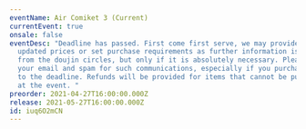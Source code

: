 ```yaml
---
eventName: Air Comiket 3 (Current)
currentEvent: true
onsale: false
eventDesc: "Deadline has passed. First come first serve, we may provide you with
  updated prices or set purchase requirements as further information is released
  from the doujin circles, but only if it is absolutely necessary. Please check
  your email and spam for such communications, especially if you purchase close
  to the deadline. Refunds will be provided for items that cannot be purchased
  at the event. "
preorder: 2021-04-27T16:00:00.000Z
release: 2021-05-27T16:00:00.000Z
id: iuq6O2mCN
---
```

